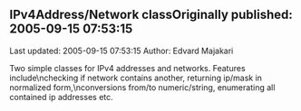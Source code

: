 ## IPv4Address/Network classOriginally published: 2005-09-15 07:53:15 
Last updated: 2005-09-15 07:53:15 
Author: Edvard Majakari 
 
Two simple classes for IPv4 addresses and networks. Features include\nchecking if network contains another, returning ip/mask in normalized form,\nconversions from/to numeric/string, enumerating all contained ip addresses etc.